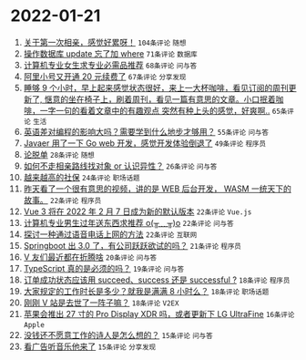 # 2022-01-21

1. [关于第一次相亲，感觉好累呀！](https://www.v2ex.com/t/829633) `104条评论` `随想`
1. [操作数据库 update 忘了加 where](https://www.v2ex.com/t/829615) `71条评论` `数据库`
1. [计算机专业女生求专业必需品推荐](https://www.v2ex.com/t/829598) `68条评论` `问与答`
1. [阿里小号又开通 20 元续费了](https://www.v2ex.com/t/829607) `67条评论` `分享发现`
1. [睡够 9 个小时，早上起来感觉状态很好，来上一大杯咖啡，看见订阅的周刊更新了, 惬意的坐在椅子上，刷着周刊，看见一篇有意思的文章。小口抿着咖啡，一字一句的看着文章中的有趣观点 突然有种上头的感觉，好爽啊..](https://www.v2ex.com/t/829619) `65条评论` `生活`
1. [英语差对编程的影响大吗？需要学到什么地步才够用？](https://www.v2ex.com/t/829664) `55条评论` `问与答`
1. [Javaer 用了一下 Go web 开发，感觉开发体验倒退了](https://www.v2ex.com/t/829692) `49条评论` `程序员`
1. [论脱单](https://www.v2ex.com/t/829705) `28条评论` `随想`
1. [如何不走相亲路线找对象 or 认识异性？](https://www.v2ex.com/t/829629) `26条评论` `问与答`
1. [越来越高的社保](https://www.v2ex.com/t/829675) `24条评论` `职场话题`
1. [昨天看了一个很有意思的视频，讲的是 WEB 后台开发， WASM 一统天下的故事。](https://www.v2ex.com/t/829706) `22条评论` `程序员`
1. [Vue 3 将在 2022 年 2 月 7 日成为新的默认版本](https://www.v2ex.com/t/829688) `22条评论` `Vue.js`
1. [计算机专业男生过年送东西求推荐 o(╥﹏╥)o](https://www.v2ex.com/t/829670) `22条评论` `问与答`
1. [探讨一种通过语音电话上网的方法](https://www.v2ex.com/t/829625) `22条评论` `互联网`
1. [Springboot 出 3.0 了，有公司跃跃欲试的吗？](https://www.v2ex.com/t/829676) `21条评论` `程序员`
1. [V 友们最近都在折腾啥](https://www.v2ex.com/t/829698) `20条评论` `问与答`
1. [TypeScript 真的是必须的吗？](https://www.v2ex.com/t/829739) `19条评论` `问与答`
1. [订单成功状态应该用 succeed、success 还是 successful ?](https://www.v2ex.com/t/829748) `18条评论` `程序员`
1. [大家规定的工作时长是多少？就我是满满 8 小时么？](https://www.v2ex.com/t/829680) `18条评论` `职场话题`
1. [刚刚 V 站是去世了一阵子嘛？](https://www.v2ex.com/t/829640) `18条评论` `V2EX`
1. [苹果会推出 27 寸的 Pro Display XDR 吗，或者更新下 LG UltraFine](https://www.v2ex.com/t/829603) `16条评论` `Apple`
1. [没钱还不愿意工作的诗人是怎么想的？](https://www.v2ex.com/t/829736) `15条评论` `问与答`
1. [看广告听音乐他来了](https://www.v2ex.com/t/829662) `15条评论` `分享发现`
